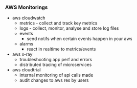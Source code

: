 ### AWS Monitorings

- aws cloudwatch
  - metrics - collect and track key metrics
  - logs - collect, monitor, analyse and store log files
  - events
    - send notifs when certain events happen in your aws
  - alarms
    - react in realtime to metrics/events
- aws x-ray
  - troubleshooting app perf and errors
  - distributed tracing of microservices
- aws cloudtrial
  - internal monitoring of api calls made
  - audit changes to aws res by users